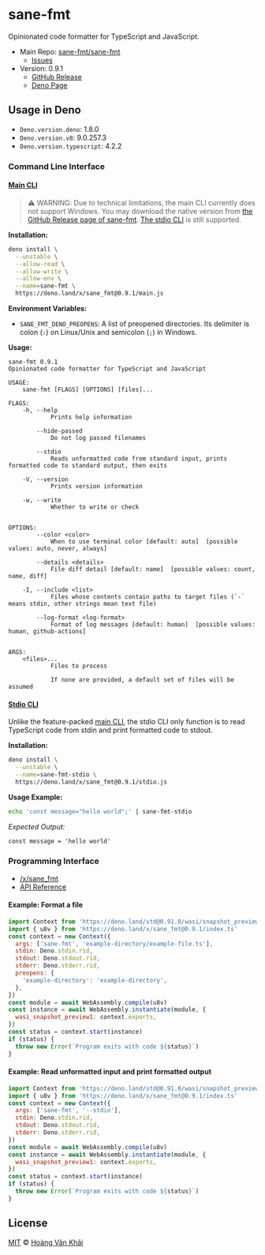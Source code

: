 # sane-fmt

Opinionated code formatter for TypeScript and JavaScript.

* Main Repo: [sane-fmt/sane-fmt](https://github.com/sane-fmt/sane-fmt)
  * [Issues](https://github.com/sane-fmt/sane-fmt/issues)
* Version: 0.9.1
  - [GitHub Release](https://github.com/sane-fmt/sane-fmt/releases/tag/0.9.1)
  - [Deno Page](https://deno.land/x/sane_fmt@0.9.1)

## Usage in Deno

* `Deno.version.deno`: 1.8.0
* `Deno.version.v8`: 9.0.257.3
* `Deno.version.typescript`: 4.2.2

### Command Line Interface

#### [Main CLI](https://deno.land/x/sane_fmt@0.9.1/main.js)

> ⚠ WARNING: Due to technical limitations, the main CLI currently does not support Windows. You may download the native version from [the GitHub Release page of sane-fmt](https://github.com/sane-fmt/sane-fmt/releases). [The stdio CLI](#stdio-cli) is still supported.

**Installation:**

```sh
deno install \
  --unstable \
  --allow-read \
  --allow-write \
  --allow-env \
  --name=sane-fmt \
  https://deno.land/x/sane_fmt@0.9.1/main.js
```

**Environment Variables:**

* `SANE_FMT_DENO_PREOPENS`: A list of preopened directories. Its delimiter is colon (`:`) on Linux/Unix and semicolon (`;`) in Windows.

**Usage:**

```
sane-fmt 0.9.1
Opinionated code formatter for TypeScript and JavaScript

USAGE:
    sane-fmt [FLAGS] [OPTIONS] [files]...

FLAGS:
    -h, --help
            Prints help information

        --hide-passed
            Do not log passed filenames

        --stdio
            Reads unformatted code from standard input, prints formatted code to standard output, then exits

    -V, --version
            Prints version information

    -w, --write
            Whether to write or check


OPTIONS:
        --color <color>
            When to use terminal color [default: auto]  [possible values: auto, never, always]

        --details <details>
            File diff detail [default: name]  [possible values: count, name, diff]

    -I, --include <list>
            Files whose contents contain paths to target files (`-` means stdin, other strings mean text file)

        --log-format <log-format>
            Format of log messages [default: human]  [possible values: human, github-actions]


ARGS:
    <files>...
            Files to process

            If none are provided, a default set of files will be assumed

```

#### [Stdio CLI](https://deno.land/x/sane_fmt@0.9.1/stdio.js)

Unlike the feature-packed [main CLI](#main-cli), the stdio CLI only function is to read TypeScript code from stdin and print formatted code to stdout.

**Installation:**

```sh
deno install \
  --unstable \
  --name=sane-fmt-stdio \
  https://deno.land/x/sane_fmt@0.9.1/stdio.js
```

**Usage Example:**

```sh
echo 'const message="hello world";' | sane-fmt-stdio
```

_Expected Output:_

```txt
const message = 'hello world'
```

### Programming Interface

* [/x/sane_fmt](https://deno.land/x/sane_fmt@0.9.1/index.ts)
* [API Reference](https://doc.deno.land/https/deno.land//x/sane_fmt@0.9.1/index.ts)

#### Example: Format a file

```javascript
import Context from 'https://deno.land/std@0.91.0/wasi/snapshot_preview1.ts'
import { u8v } from 'https://deno.land/x/sane_fmt@0.9.1/index.ts'
const context = new Context({
  args: ['sane-fmt', 'example-directory/example-file.ts'],
  stdin: Deno.stdin.rid,
  stdout: Deno.stdout.rid,
  stderr: Deno.stderr.rid,
  preopens: {
    'example-directory': 'example-directory',
  },
})
const module = await WebAssembly.compile(u8v)
const instance = await WebAssembly.instantiate(module, {
  wasi_snapshot_preview1: context.exports,
})
const status = context.start(instance)
if (status) {
  throw new Error(`Program exits with code ${status}`)
}
```

#### Example: Read unformatted input and print formatted output

```javascript
import Context from 'https://deno.land/std@0.91.0/wasi/snapshot_preview1.ts'
import { u8v } from 'https://deno.land/x/sane_fmt@0.9.1/index.ts'
const context = new Context({
  args: ['sane-fmt', '--stdio'],
  stdin: Deno.stdin.rid,
  stdout: Deno.stdout.rid,
  stderr: Deno.stderr.rid,
})
const module = await WebAssembly.compile(u8v)
const instance = await WebAssembly.instantiate(module, {
  wasi_snapshot_preview1: context.exports,
})
const status = context.start(instance)
if (status) {
  throw new Error(`Program exits with code ${status}`)
}
```

## License

[MIT](https://git.io/JY6mh) © [Hoàng Văn Khải](https://ksxgithub.github.io/)

